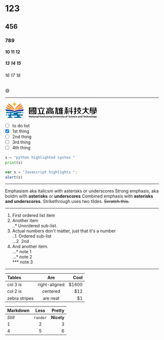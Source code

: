 # 123
## 456
### 789
#### 10 11 12
##### 13 14 15
###### 16 17 18
:smile:

--------

![NKUST](logo.png)


- [ ] to do list
- [x] 1st thing
- [ ] 2nd thing
- [ ] 3rd thing
- [ ] 4th thing

```python
s = "python highlighted syntex "
print(s)
```

```js
var s = "Javascript highlights ";
alert(s)
```

---
Emphasism aka italicsm with asterisks or underscores
Strong emphasis, aka boldm with **asterisks** or **underscores**
Combined emphasis with **asterisks and underscores.**
Strikethrough uses two tildes. ~~Scratch this.~~

---

1. First ordered list item
2. Another item <br>
..*  Unordered sub-list.
4. Actual numbers don't matter, just that it's a number</br>
..1. Ordered sub-list</br>
...2. 2nd
5. And another item.</br>
...* note 1</br>
...* note 2</br>
***  note 3
   
---

| Tables | Are | Cool |
| :----- | :-: | ----:|
| col 3 is | right-aligned | $1600 |
| col 2 is | centered | $12 |
| zebra stripes | are neat | $1 |

| Markdown |   Less   |     Pretty |
|:--------|:--------:| ----------:|
| *Still*  | `rander` | **Nicely** |
|    1     |    2     |      3 |
|    4     |    5     |      6 |
